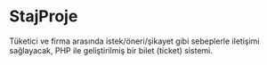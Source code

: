 # StajProje
 Tüketici ve firma arasında istek/öneri/şikayet gibi sebeplerle iletişimi sağlayacak, PHP ile geliştirilmiş bir bilet (ticket) sistemi.
